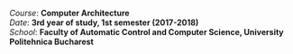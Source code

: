 *Course*: **Computer Architecture**\
*Date*: **3rd year of study, 1st semester (2017-2018)**\
*School*: **Faculty of Automatic Control and Computer Science, University Politehnica Bucharest**
